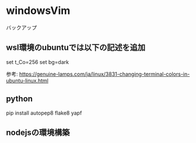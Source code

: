 # windowsVim
バックアップ

## wsl環境のubuntuでは以下の記述を追加
set t_Co=256
set bg=dark

参考:
https://genuine-lamps.com/ja/linux/3831-changing-terminal-colors-in-ubuntu-linux.html

## python
pip install autopep8 flake8 yapf

## nodejsの環境構築
